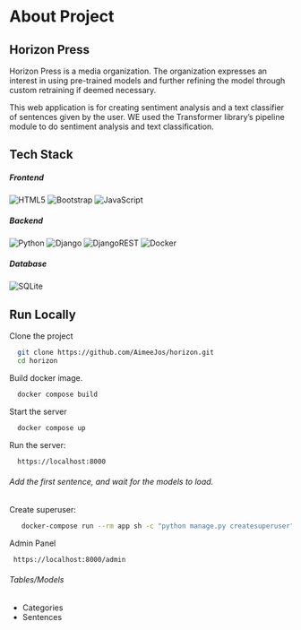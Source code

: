 
# About Project
## Horizon Press

 Horizon Press is a media organization. The organization expresses an interest in using pre-trained models and further refining the model through custom retraining if deemed necessary.

 This  web application is for creating sentiment analysis and a text classifier of sentences given by the user. WE used the Transformer library’s pipeline module to do sentiment analysis and text classification.

 

## Tech Stack

##### Frontend
![HTML5](https://img.shields.io/badge/html5-%23E34F26.svg?style=for-the-badge&logo=html5&logoColor=white) ![Bootstrap](https://img.shields.io/badge/bootstrap-%238511FA.svg?style=for-the-badge&logo=bootstrap&logoColor=white) ![JavaScript](https://img.shields.io/badge/javascript-%23323330.svg?style=for-the-badge&logo=javascript&logoColor=%23F7DF1E)

##### Backend

![Python](https://img.shields.io/badge/python-3670A0?style=for-the-badge&logo=python&logoColor=ffdd54) ![Django](https://img.shields.io/badge/django-%23092E20.svg?style=for-the-badge&logo=django&logoColor=white) ![DjangoREST](https://img.shields.io/badge/DJANGO-REST-ff1709?style=for-the-badge&logo=django&logoColor=white&color=ff1709&labelColor=gray) ![Docker](https://img.shields.io/badge/docker-%230db7ed.svg?style=for-the-badge&logo=docker&logoColor=white)

##### Database

![SQLite](https://img.shields.io/badge/sqlite-%2307405e.svg?style=for-the-badge&logo=sqlite&logoColor=white)

## Run Locally

Clone the project

```bash
  git clone https://github.com/AimeeJos/horizon.git
  cd horizon
```

Build docker image.

```bash
  docker compose build
```

Start the server

```bash
  docker compose up
```
Run the server:

```bash
  https://localhost:8000
```

###### Add the first sentence, and wait for the models to load.
  
Create superuser:

```bash
   docker-compose run --rm app sh -c "python manage.py createsuperuser"
```

Admin Panel 
```bash
 https://localhost:8000/admin
```

######  Tables/Models 
- Categories
- Sentences



